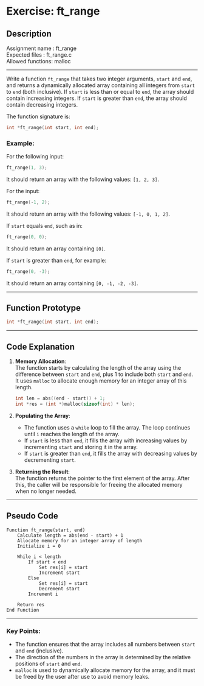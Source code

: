 # Exercise: ft_range

## Description

Assignment name  : ft_range  
Expected files   : ft_range.c  
Allowed functions: malloc  

---------------------------------------------------------------

Write a function `ft_range` that takes two integer arguments, `start` and `end`, and returns a dynamically allocated array containing all integers from `start` to `end` (both inclusive). If `start` is less than or equal to `end`, the array should contain increasing integers. If `start` is greater than `end`, the array should contain decreasing integers.

The function signature is:

```c
int *ft_range(int start, int end);
```

### Example:

For the following input:

```c
ft_range(1, 3);
```

It should return an array with the following values: `[1, 2, 3]`.

For the input:

```c
ft_range(-1, 2);
```

It should return an array with the following values: `[-1, 0, 1, 2]`.

If `start` equals `end`, such as in:

```c
ft_range(0, 0);
```

It should return an array containing `[0]`.

If `start` is greater than `end`, for example:

```c
ft_range(0, -3);
```

It should return an array containing `[0, -1, -2, -3]`.

---

## Function Prototype

```c
int *ft_range(int start, int end);
```

---

## Code Explanation

1. **Memory Allocation**:  
   The function starts by calculating the length of the array using the difference between `start` and `end`, plus 1 to include both `start` and `end`. It uses `malloc` to allocate enough memory for an integer array of this length.

   ```c
   int len = abs((end - start)) + 1;
   int *res = (int *)malloc(sizeof(int) * len);
   ```

2. **Populating the Array**:  
   - The function uses a `while` loop to fill the array. The loop continues until `i` reaches the length of the array.
   - If `start` is less than `end`, it fills the array with increasing values by incrementing `start` and storing it in the array.
   - If `start` is greater than `end`, it fills the array with decreasing values by decrementing `start`.

3. **Returning the Result**:  
   The function returns the pointer to the first element of the array. After this, the caller will be responsible for freeing the allocated memory when no longer needed.

---

## Pseudo Code

```pseudo
Function ft_range(start, end)
    Calculate length = abs(end - start) + 1
    Allocate memory for an integer array of length
    Initialize i = 0

    While i < length
        If start < end
            Set res[i] = start
            Increment start
        Else
            Set res[i] = start
            Decrement start
        Increment i

    Return res
End Function
```

---

### Key Points:
- The function ensures that the array includes all numbers between `start` and `end` (inclusive).
- The direction of the numbers in the array is determined by the relative positions of `start` and `end`.
- `malloc` is used to dynamically allocate memory for the array, and it must be freed by the user after use to avoid memory leaks.
